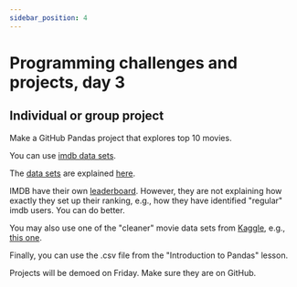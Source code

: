 ```yaml
---
sidebar_position: 4
---
```


# Programming challenges and projects, day 3

## Individual or group project

Make a GitHub Pandas project that explores top 10 movies.

You can use [imdb data sets](https://www.imdb.com/).

The [data sets](https://datasets.imdbws.com/) are explained [here](https://www.imdb.com/interfaces/).

IMDB have their own [leaderboard](https://www.imdb.com/chart/top/). However, they are not explaining how exactly they set up their ranking, e.g., how they have identified "regular" imdb users. You can do better.

You may also use one of the "cleaner" movie data sets from [Kaggle](https://www.kaggle.com), e.g., [this one](https://www.kaggle.com/harshitshankhdhar/imdb-dataset-of-top-1000-movies-and-tv-shows).

Finally, you can use the .csv file from the "Introduction to Pandas" lesson.

Projects will be demoed on Friday. Make sure they are on GitHub.
